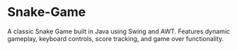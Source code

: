 # Snake-Game
A classic Snake Game built in Java using Swing and AWT. Features dynamic gameplay, keyboard controls, score tracking, and game over functionality.
